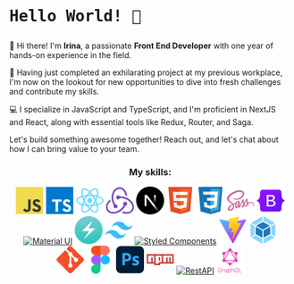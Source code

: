<h1><pre>Hello World! 🌱</pre></h1>

<p>👋 Hi there! I'm <b>Irina</b>, a passionate <b>Front End Developer</b> with one year of hands-on experience in the field.
   
🚀 Having just completed an exhilarating project at my previous workplace, I'm now on the lookout for new opportunities to dive into fresh challenges and contribute my skills.

💻 I specialize in JavaScript and TypeScript, and I'm proficient in NextJS and React, along with essential tools like Redux, Router, and Saga.

Let's build something awesome together! Reach out, and let's chat about how I can bring value to your team.
</p>


<h3 align="center">My skills:</h3>

<div align="center">
   <a href="https://developer.mozilla.org/en-US/docs/Web/JavaScript" target="_blank" rel="noreferrer" >
     <img src="https://raw.githubusercontent.com/devicons/devicon/master/icons/javascript/javascript-original.svg" alt="JavaScript" width="50" height="50"/></a>
  <a href="https://www.typescriptlang.org" target="_blank" rel="noreferrer">
    <img src="https://raw.githubusercontent.com/devicons/devicon/master/icons/typescript/typescript-original.svg" alt="TtypeScript" width="50" height="50"/></a>
  <a href="https://react.dev" target="_blank" rel="noreferrer">
    <img src="https://raw.githubusercontent.com/devicons/devicon/master/icons/react/react-original.svg" alt="React" width="50" height="50"/></a>
  <a href="https://redux.js.org" target="_blank" rel="noreferrer">
    <img src="https://raw.githubusercontent.com/devicons/devicon/master/icons/redux/redux-original.svg" alt="Redux" width="50" height="50"/></a>
   <a href="https://redux.js.org" target="_blank" rel="noreferrer">
    <img src="https://raw.githubusercontent.com/devicons/devicon/master/icons/nextjs/nextjs-original.svg" alt="NextJS" width="50" height="50"/></a>
   <a href="https://www.w3.org/html/" target="_blank" rel="noreferrer">
    <img src="https://raw.githubusercontent.com/devicons/devicon/master/icons/html5/html5-original.svg" alt="HTML5" width="50" height="50"/></a>
  <a href="https://www.w3schools.com/css/" target="_blank" rel="noreferrer"> 
    <img src="https://raw.githubusercontent.com/devicons/devicon/master/icons/css3/css3-original.svg" alt="CSS" width="50" height="50"/></a>
   <a href="https://sass-lang.com" target="_blank" rel="noreferrer">
     <img src="https://raw.githubusercontent.com/devicons/devicon/master/icons/sass/sass-original.svg" alt="SASS" width="50" height="50"/></a>
   <a href="https://getbootstrap.com" target="_blank" rel="noreferrer"> 
    <img src="https://raw.githubusercontent.com/devicons/devicon/master/icons/bootstrap/bootstrap-original.svg" alt="Bootstrap" width="50" height="50"/></a>
   <a href="https://mui.com" target="_blank" rel="noreferrer">
     <img src="https://raw.githubusercontent.com/mui/material-ui/next/docs/public/static/logo.svg" alt="Material UI" width="50" height="50"/></a>
    <a href="https://v2.chakra-ui.com" target="_blank" rel="noreferrer">
      <img src="https://raw.githubusercontent.com/chakra-ui/chakra-ui/main/media/logomark-colored.svg" alt="Chakra UI" width="50" height="50"/></a>
   <a href="https://tailwindcss.com/" target="_blank" rel="noreferrer">
    <img src="https://raw.githubusercontent.com/devicons/devicon/master/icons/tailwindcss/tailwindcss-original.svg" alt="Tailwind" width="50" height="50"/></a>
    <a href="https://styled-components.com" target="_blank" rel="noreferrer">
      <img src="https://raw.githubusercontent.com/styled-components/brand/master/styled-components.png" alt="Styled Components" width="50" height="50"/></a>
  <a href="https://vitejs.dev/" target="_blank" rel="noreferrer"> 
     <img src="https://raw.githubusercontent.com/devicons/devicon/master/icons/vitejs/vitejs-original.svg" alt="Vite" width="50" height="50"/></a>
   <a href="https://webpack.js.org" target="_blank" rel="noreferrer">
     <img src="https://raw.githubusercontent.com/devicons/devicon/master/icons/webpack/webpack-original.svg" alt="Webpack" width="50" height="50"/></a>
  <a href="https://git-scm.com/" target="_blank" rel="noreferrer">
      <img src="https://raw.githubusercontent.com/devicons/devicon/master/icons/git/git-original.svg" alt="Git" width="50" height="50"/></a>
  <a href="" target="_blank" rel="noreferrer">
      <img src="https://raw.githubusercontent.com/devicons/devicon/master/icons/figma/figma-original.svg" alt="Figma" width="50" height="50"/></a>
    <a href="" target="_blank" rel="noreferrer">
      <img src="https://raw.githubusercontent.com/devicons/devicon/master/icons/photoshop/photoshop-original.svg" alt="Photoshop" width="50" height="50"/></a>
  <a href="https://docs.npmjs.com/about-npm" target="_blank" rel="noreferrer">
      <img src="https://github.com/devicons/devicon/blob/master/icons/npm/npm-original-wordmark.svg" alt="NPM" width="50" height="50"/></a>
  <a href="" target="_blank" rel="noreferrer">
      <img src="https://user-images.githubusercontent.com/25181517/192107858-fe19f043-c502-4009-8c47-476fc89718ad.png" alt="RestAPI" width="50" height="50"/></a>
    <a href="" target="_blank" rel="noreferrer">
      <img src="https://raw.githubusercontent.com/devicons/devicon/master/icons/graphql/graphql-plain-wordmark.svg" alt="GraphQl" width="50" height="50"/></a>
</div>

<!--
**Irina-Bondarenko/Irina-Bondarenko** is a ✨ _special_ ✨ repository because its `README.md` (this file) appears on your GitHub profile.

Here are some ideas to get you started:

- 🔭 I’m currently working on ...
- 🌱 I’m currently learning ...
- 👯 I’m looking to collaborate on ...
- 🤔 I’m looking for help with ...
- 💬 Ask me about ...
- 📫 How to reach me: ...
- 😄 Pronouns: ...
- ⚡ Fun fact: ...
-->
